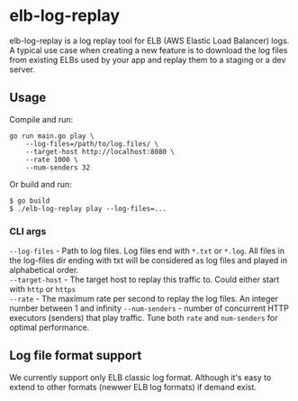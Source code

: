 # elb-log-replay

elb-log-replay is a log replay tool for ELB (AWS Elastic Load Balancer) logs.  
A typical use case when creating a new feature is to download the log files from existing ELBs used by your app and replay them to a staging or a dev server. 

## Usage

Compile and run: 
```
go run main.go play \
	--log-files=/path/to/log.files/ \
	--target-host http://localhost:8080 \
	--rate 1000 \
	--num-senders 32
```

Or build and run:
```
$ go build
$ ./elb-log-replay play --log-files=...
```

### CLI args

`--log-files` - Path to log files. Log files end with `*.txt` or `*.log`. All files in the log-files dir ending with txt will be considered as log files and played in alphabetical order.  
`--target-host` - The target host to replay this traffic to. Could either start with `http` or `https`  
`--rate` - The maximum rate per second to replay the log files. An integer number between 1 and infinity
`--num-senders` - number of concurrent HTTP executors (senders) that play traffic. Tune both `rate` and `num-senders` for optimal performance.



## Log file format support

We currently support only ELB classic log format. Although it's easy to extend to other formats (newwer ELB log formats) if demand exist. 


